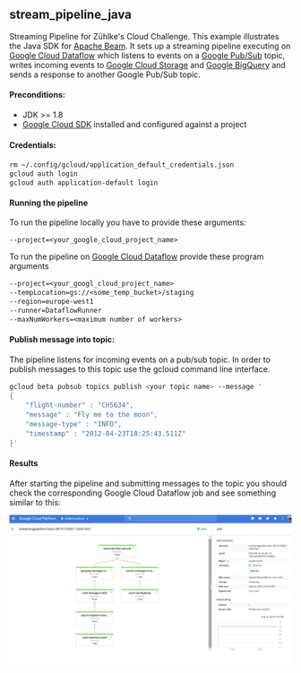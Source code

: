 stream_pipeline_java
---------------------
Streaming Pipeline for Zühlke's Cloud Challenge. This example illustrates the Java SDK for [Apache Beam](https://beam.apache.org/). It sets up a streaming pipeline executing on [Google Cloud Dataflow](https://cloud.google.com/dataflow/) which listens to events on a [Google Pub/Sub](https://cloud.google.com/pubsub/) topic, writes incoming events to [Google Cloud Storage](https://cloud.google.com/storage/) and [Google BigQuery](https://cloud.google.com/bigquery/) and sends a response to another Google Pub/Sub topic.


#### Preconditions:
 - JDK >= 1.8
 - [Google Cloud SDK](https://cloud.google.com/sdk/) installed and configured against a project


#### Credentials:
```
rm ~/.config/gcloud/application_default_credentials.json
gcloud auth login
gcloud auth application-default login
```

#### Running the pipeline
To run the pipeline locally you have to provide these arguments:
```
--project=<your_google_cloud_project_name>
```

To run the pipeline on [Google Cloud Dataflow](https://cloud.google.com/dataflow/) provide these program arguments
```
--project=<your_googl_cloud_project_name> 
--tempLocation=gs://<some_temp_bucket>/staging 
--region=europe-west1 
--runner=DataflowRunner 
--maxNumWorkers=<maximum number of workers>
```

#### Publish message into topic:
The pipeline listens for incoming events on a pub/sub topic. In order to publish messages to this topic use the gcloud command line interface.
```bash
gcloud beta pubsub topics publish <your topic name> --message '
{
    "flight-number" : "CH5634",
    "message" : "Fly me to the moon",
    "message-type" : "INFO",
    "timestamp" : "2012-04-23T18:25:43.511Z"
}'
```

#### Results
After starting the pipeline and submitting messages to the topic you should check the corresponding Google Cloud Dataflow job and see something similar to this:

![pipeline result](https://github.com/zuhlkecloudhack/stream_pipeline_java/raw/master/src/main/resources/cloud-dataflow-streaming-pipeline.png "Cloud Dataflow Pipeline")